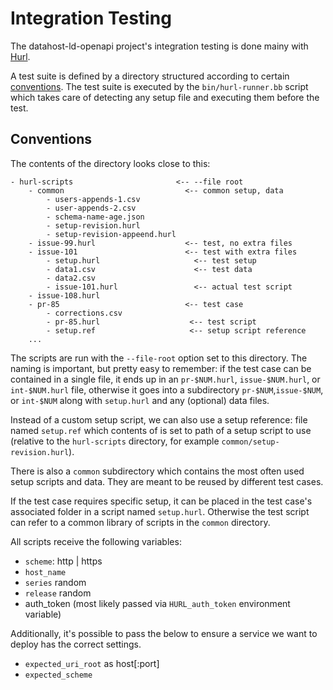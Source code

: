 # Integration Testing

The datahost-ld-openapi project's integration testing is done mainy with [Hurl][hurl].

A test suite is defined by a directory structured according to certain [conventions](#conventions). The test suite is executed by the `bin/hurl-runner.bb` script which takes care of detecting any setup file and executing them before the test.

## Conventions

The contents of the directory looks close to this:

```
- hurl-scripts                       <-- --file root
	- common                           <-- common setup, data
		- users-appends-1.csv
		- user-appends-2.csv
		- schema-name-age.json
		- setup-revision.hurl
		- setup-revision-appeend.hurl
	- issue-99.hurl                    <-- test, no extra files
	- issue-101                        <-- test with extra files
		- setup.hurl                     <-- test setup
		- data1.csv                      <-- test data
		- data2.csv
		- issue-101.hurl                 <-- actual test script
	- issue-108.hurl
	- pr-85                            <-- test case
		- corrections.csv
		- pr-85.hurl                    <-- test script
		- setup.ref                     <-- setup script reference
	...
```

The scripts are run with the `--file-root` option set to this directory. The naming is important, but pretty easy to remember: if the test case can be contained in a single file, it ends up in an `pr-$NUM.hurl`, `issue-$NUM.hurl`, or `int-$NUM.hurl` file, otherwise it goes into a subdirectory `pr-$NUM`,`issue-$NUM`, or `int-$NUM` along with `setup.hurl` and any (optional) data files. 

Instead of a custom setup script, we can also use a setup reference: file named `setup.ref` which contents of is  set to path of a setup script to use (relative to the `hurl-scripts` directory, for example `common/setup-revision.hurl`).

There is also a `common` subdirectory which contains the most often used setup scripts and data. They are meant to be reused by different test cases.

If the test case requires specific setup, it can be placed in the test case's associated folder in a script named `setup.hurl`. Otherwise the test script can refer to a common library of scripts in the `common` directory.

All scripts receive the following variables:

- `scheme`: http | https
- `host_name`
- `series` random 
- `release` random
- auth_token (most likely passed via `HURL_auth_token` environment variable)

Additionally, it's possible to pass the below to ensure a service we want to deploy has the correct settings.

- `expected_uri_root` as host[:port]
- `expected_scheme`


[hurl]:https://hurl.dev